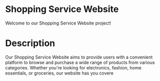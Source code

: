 # Shopping Service Website
Welcome to our Shopping Service Website project!

# Description
Our Shopping Service Website aims to provide users with a convenient platform to browse and purchase a wide range of products from various categories. Whether you're looking for electronics, fashion, home essentials, or groceries, our website has you covere